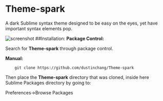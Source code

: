 # Theme-spark
A dark Sublime syntax theme designed to be easy on the eyes, yet have important syntax elements pop.

![screenshot](https://raw.githubusercontent.com/dustinchang/Theme-spark/master/screenshot2.png)
##Installation:
**Package Control:**

Search for **Theme-spark** through package control.

**Manual:**
```
	git clone https://github.com/dustinchang/Theme-spark
```
Then place the **Theme-spark** directory that was cloned, inside here Sublime Packages directory by going to:

Preferences->Browse Packages
